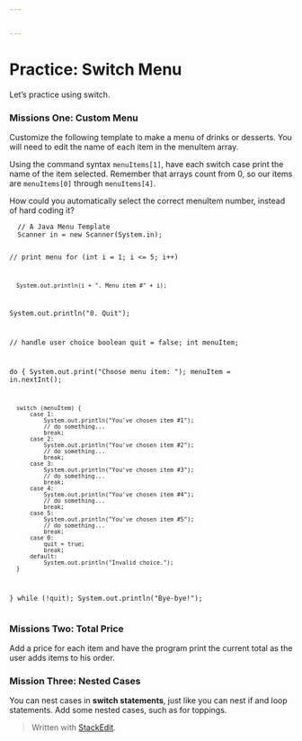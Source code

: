 ```yaml
---


---
```


<h1 id="practice-switch-menu">Practice: Switch Menu</h1>
<p>Let’s practice using switch.</p>
<h3 id="missions-one-custom-menu">Missions One: Custom Menu</h3>
<p>Customize the following template to make a menu of drinks or desserts. You will need to edit the name of each item in the menuItem array.</p>
<p>Using the command syntax <code>menuItems[1]</code>, have each switch case print the name of the item selected. Remember that arrays count from 0, so our items are <code>menuItems[0]</code> through <code>menuItems[4]</code>.</p>
<p>How could you automatically select the correct menuItem number, instead of hard coding it?</p>
<pre><code>  // A Java Menu Template
  Scanner in = new Scanner(System.in);

  // print menu
  for (int i = 1; i &lt;= 5; i++)

      System.out.println(i + ". Menu item #" + i);

  System.out.println("0. Quit");

  // handle user choice
  boolean quit = false;
  int menuItem;

  do {
      System.out.print("Choose menu item: ");
      menuItem = in.nextInt();

      switch (menuItem) {
          case 1:
              System.out.println("You've chosen item #1");
              // do something...
              break;
          case 2:
              System.out.println("You've chosen item #2");
              // do something...
              break;
          case 3:
              System.out.println("You've chosen item #3");
              // do something...
              break;
          case 4:
              System.out.println("You've chosen item #4");
              // do something...
              break;
          case 5:
              System.out.println("You've chosen item #5");
              // do something...
              break;
          case 0:
              quit = true;
              break;
          default:
              System.out.println("Invalid choice.");
      }
  } while (!quit);
  System.out.println("Bye-bye!");
</code></pre>
<h3 id="missions-two-total-price">Missions Two: Total Price</h3>
<p>Add a price for each item and have the program print the current total as the user adds items to his order.</p>
<h3 id="mission-three-nested-cases">Mission Three: Nested Cases</h3>
<p>You can nest cases in <strong>switch statements</strong>, just like you can nest if and loop statements. Add some nested cases, such as for toppings.</p>
<blockquote>
<p>Written with <a href="https://stackedit.io/">StackEdit</a>.</p>
</blockquote>

